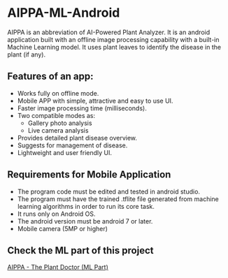 # AIPPA-ML-Android
AIPPA is an abbreviation of AI-Powered Plant Analyzer.  It is an android application built with an offline image processing capability with a built-in Machine Learning model. It uses plant leaves to identify the disease in the plant (if any).


## Features of an app:
- Works fully on offline mode.
- Mobile APP with simple, attractive and easy to use UI.
- Faster image processing time (milliseconds).
- Two compatible modes as:
  - Gallery photo analysis
  - Live camera analysis
- Provides detailed plant disease overview.
- Suggests for management of disease.
- Lightweight and user friendly UI.

## Requirements for Mobile Application
- The program code must be edited and tested in android studio.
- The program must have the trained .tflite file generated from machine learning algorithms in order to run its core task.
- It runs only on Android OS.
- The android version must be android 7 or later.
- Mobile camera (5MP or higher)

## Check the ML part of this project
[AIPPA - The Plant Doctor (ML Part)](https://github.com/lazarusnepal1/AIPPA-ML)
